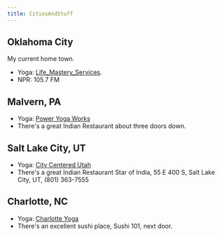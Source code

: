 ```yaml
---
title: CitiesAndStuff
---
```

## Oklahoma City
My current home town.
* Yoga: [Life_Mastery_Services](http://www.lifemasteryservices.com/).
* NPR: 105.7 FM

## Malvern, PA
* Yoga: [Power Yoga Works](http://www.poweryogaworks.com/)
* There's a great Indian Restaurant about three doors down.

## Salt Lake City, UT
* Yoga: [City Centered Utah](http://www.centeredcityyoga.com/)
* There's a great Indian Restaurant Star of India, 55 E 400 S, Salt Lake City, UT, (801) 363-7555

## Charlotte, NC
* Yoga: [Charlotte Yoga](http://www.charlotteyoga.com/)
* There's an excellent sushi place, Sushi 101, next door.

